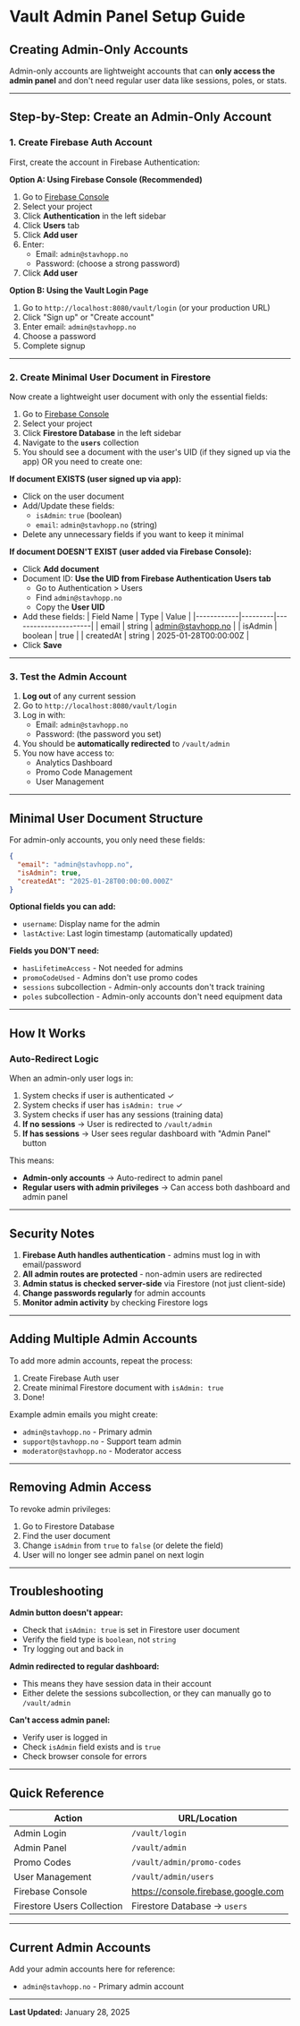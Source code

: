 # Vault Admin Panel Setup Guide

## Creating Admin-Only Accounts

Admin-only accounts are lightweight accounts that can **only access the admin panel** and don't need regular user data like sessions, poles, or stats.

---

## Step-by-Step: Create an Admin-Only Account

### 1. Create Firebase Auth Account

First, create the account in Firebase Authentication:

**Option A: Using Firebase Console (Recommended)**
1. Go to [Firebase Console](https://console.firebase.google.com)
2. Select your project
3. Click **Authentication** in the left sidebar
4. Click **Users** tab
5. Click **Add user**
6. Enter:
   - Email: `admin@stavhopp.no`
   - Password: (choose a strong password)
7. Click **Add user**

**Option B: Using the Vault Login Page**
1. Go to `http://localhost:8080/vault/login` (or your production URL)
2. Click "Sign up" or "Create account"
3. Enter email: `admin@stavhopp.no`
4. Choose a password
5. Complete signup

---

### 2. Create Minimal User Document in Firestore

Now create a lightweight user document with only the essential fields:

1. Go to [Firebase Console](https://console.firebase.google.com)
2. Select your project
3. Click **Firestore Database** in the left sidebar
4. Navigate to the **`users`** collection
5. You should see a document with the user's UID (if they signed up via the app) OR you need to create one:

**If document EXISTS (user signed up via app):**
   - Click on the user document
   - Add/Update these fields:
     - `isAdmin`: `true` (boolean)
     - `email`: `admin@stavhopp.no` (string)
   - Delete any unnecessary fields if you want to keep it minimal

**If document DOESN'T EXIST (user added via Firebase Console):**
   - Click **Add document**
   - Document ID: **Use the UID from Firebase Authentication Users tab**
     - Go to Authentication > Users
     - Find `admin@stavhopp.no`
     - Copy the **User UID**
   - Add these fields:
     | Field Name | Type    | Value                |
     |------------|---------|----------------------|
     | email      | string  | admin@stavhopp.no    |
     | isAdmin    | boolean | true                 |
     | createdAt  | string  | 2025-01-28T00:00:00Z |
   - Click **Save**

---

### 3. Test the Admin Account

1. **Log out** of any current session
2. Go to `http://localhost:8080/vault/login`
3. Log in with:
   - Email: `admin@stavhopp.no`
   - Password: (the password you set)
4. You should be **automatically redirected** to `/vault/admin`
5. You now have access to:
   - Analytics Dashboard
   - Promo Code Management
   - User Management

---

## Minimal User Document Structure

For admin-only accounts, you only need these fields:

```json
{
  "email": "admin@stavhopp.no",
  "isAdmin": true,
  "createdAt": "2025-01-28T00:00:00.000Z"
}
```

**Optional fields you can add:**
- `username`: Display name for the admin
- `lastActive`: Last login timestamp (automatically updated)

**Fields you DON'T need:**
- `hasLifetimeAccess` - Not needed for admins
- `promoCodeUsed` - Admins don't use promo codes
- `sessions` subcollection - Admin-only accounts don't track training
- `poles` subcollection - Admin-only accounts don't need equipment data

---

## How It Works

### Auto-Redirect Logic

When an admin-only user logs in:

1. System checks if user is authenticated ✓
2. System checks if user has `isAdmin: true` ✓
3. System checks if user has any sessions (training data)
4. **If no sessions** → User is redirected to `/vault/admin`
5. **If has sessions** → User sees regular dashboard with "Admin Panel" button

This means:
- **Admin-only accounts** → Auto-redirect to admin panel
- **Regular users with admin privileges** → Can access both dashboard and admin panel

---

## Security Notes

1. **Firebase Auth handles authentication** - admins must log in with email/password
2. **All admin routes are protected** - non-admin users are redirected
3. **Admin status is checked server-side** via Firestore (not just client-side)
4. **Change passwords regularly** for admin accounts
5. **Monitor admin activity** by checking Firestore logs

---

## Adding Multiple Admin Accounts

To add more admin accounts, repeat the process:

1. Create Firebase Auth user
2. Create minimal Firestore document with `isAdmin: true`
3. Done!

Example admin emails you might create:
- `admin@stavhopp.no` - Primary admin
- `support@stavhopp.no` - Support team admin
- `moderator@stavhopp.no` - Moderator access

---

## Removing Admin Access

To revoke admin privileges:

1. Go to Firestore Database
2. Find the user document
3. Change `isAdmin` from `true` to `false` (or delete the field)
4. User will no longer see admin panel on next login

---

## Troubleshooting

**Admin button doesn't appear:**
- Check that `isAdmin: true` is set in Firestore user document
- Verify the field type is `boolean`, not `string`
- Try logging out and back in

**Admin redirected to regular dashboard:**
- This means they have session data in their account
- Either delete the sessions subcollection, or they can manually go to `/vault/admin`

**Can't access admin panel:**
- Verify user is logged in
- Check `isAdmin` field exists and is `true`
- Check browser console for errors

---

## Quick Reference

| Action                    | URL/Location                          |
|---------------------------|---------------------------------------|
| Admin Login               | `/vault/login`                        |
| Admin Panel               | `/vault/admin`                        |
| Promo Codes               | `/vault/admin/promo-codes`            |
| User Management           | `/vault/admin/users`                  |
| Firebase Console          | https://console.firebase.google.com   |
| Firestore Users Collection| Firestore Database → `users`          |

---

## Current Admin Accounts

Add your admin accounts here for reference:

- `admin@stavhopp.no` - Primary admin account

---

**Last Updated:** January 28, 2025
